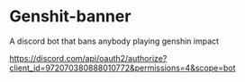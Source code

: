 # Genshit-banner  

A discord bot that bans anybody playing genshin impact

https://discord.com/api/oauth2/authorize?client_id=972070380888010772&permissions=4&scope=bot
